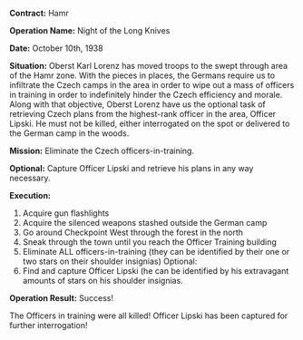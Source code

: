__Contract:__ Hamr

__Operation Name:__ Night of the Long Knives

__Date:__ October 10th, 1938

__Situation:__ Oberst Karl Lorenz has moved troops to the swept through area of the Hamr zone. With the pieces in places, the Germans require us to infiltrate the Czech camps in the area in order to wipe out a mass of officers in training in order to indefinitely hinder the Czech efficiency and morale. Along with that objective, Oberst Lorenz have us the optional task of retrieving Czech plans from the highest-rank officer in the area, Officer Lipski. He must not be killed, either interrogated on the spot or delivered to the German camp in the woods.

__Mission:__ Eliminate the Czech officers-in-training.

__Optional:__ Capture Officer Lipski and retrieve his plans in any way necessary.

__Execution:__
1. Acquire gun flashlights
2. Acquire the silenced weapons stashed outside the German camp
3. Go around Checkpoint West through the forest in the north
4. Sneak through the town until you reach the Officer Training building
5. Eliminate ALL officers-in-training (they can be identified by their one or two stars on their shoulder insignias)
Optional:
6. Find and capture Officer Lipski (he can be identified by his extravagant amounts of stars on his shoulder insignias.

__Operation Result:__ Success!

The Officers in training were all killed! Officer Lipski has been captured for further interrogation!